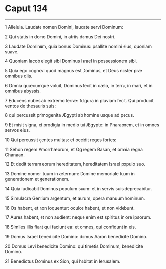# Caput 134

***

1 Alleluia. Laudate nomen Domini, laudate servi Dominum:

2 Qui statis in domo Domini, in atriis domus Dei nostri.

3 Laudate Dominum, quia bonus Dominus: psallite nomini eius, quoniam suave.

4 Quoniam Iacob elegit sibi Dominus Israel in possessionem sibi.

5 Quia ego cognovi quod magnus est Dominus, et Deus noster præ omnibus diis.

6 Omnia quæcumque voluit, Dominus fecit in cælo, in terra, in mari, et in omnibus abyssis.

7 Educens nubes ab extremo terræ: fulgura in pluviam fecit. Qui producit ventos de thesauris suis:

8 qui percussit primogenita Ægypti ab homine usque ad pecus.

9 Et misit signa, et prodigia in medio tui Ægypte: in Pharaonem, et in omnes servos eius.

10 Qui percussit gentes multas: et occidit reges fortes:

11 Sehon regem Amorrhæorum, et Og regem Basan, et omnia regna Chanaan.

12 Et dedit terram eorum hereditatem, hereditatem Israel populo suo.

13 Domine nomen tuum in æternum: Domine memoriale tuum in generationem et generationem.

14 Quia iudicabit Dominus populum suum: et in servis suis deprecabitur.

15 Simulacra Gentium argentum, et aurum, opera manuum hominum.

16 Os habent, et non loquentur: oculos habent, et non videbunt.

17 Aures habent, et non audient: neque enim est spiritus in ore ipsorum.

18 Similes illis fiant qui faciunt ea: et omnes, qui confidunt in eis.

19 Domus Israel benedicite Domino: domus Aaron benedicite Domino.

20 Domus Levi benedicite Domino: qui timetis Dominum, benedicite Domino.

21 Benedictus Dominus ex Sion, qui habitat in Ierusalem.

